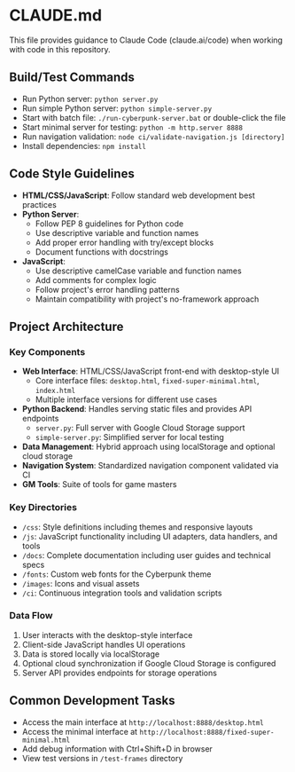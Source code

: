 # CLAUDE.md

This file provides guidance to Claude Code (claude.ai/code) when working with code in this repository.

## Build/Test Commands
- Run Python server: `python server.py`
- Run simple Python server: `python simple-server.py`
- Start with batch file: `./run-cyberpunk-server.bat` or double-click the file
- Start minimal server for testing: `python -m http.server 8888`
- Run navigation validation: `node ci/validate-navigation.js [directory]`
- Install dependencies: `npm install`

## Code Style Guidelines
- **HTML/CSS/JavaScript**: Follow standard web development best practices
- **Python Server**:
  - Follow PEP 8 guidelines for Python code
  - Use descriptive variable and function names
  - Add proper error handling with try/except blocks
  - Document functions with docstrings
- **JavaScript**:
  - Use descriptive camelCase variable and function names
  - Add comments for complex logic
  - Follow project's error handling patterns
  - Maintain compatibility with project's no-framework approach

## Project Architecture

### Key Components
- **Web Interface**: HTML/CSS/JavaScript front-end with desktop-style UI
  - Core interface files: `desktop.html`, `fixed-super-minimal.html`, `index.html`
  - Multiple interface versions for different use cases
- **Python Backend**: Handles serving static files and provides API endpoints
  - `server.py`: Full server with Google Cloud Storage support
  - `simple-server.py`: Simplified server for local testing
- **Data Management**: Hybrid approach using localStorage and optional cloud storage
- **Navigation System**: Standardized navigation component validated via CI
- **GM Tools**: Suite of tools for game masters

### Key Directories
- `/css`: Style definitions including themes and responsive layouts
- `/js`: JavaScript functionality including UI adapters, data handlers, and tools
- `/docs`: Complete documentation including user guides and technical specs
- `/fonts`: Custom web fonts for the Cyberpunk theme
- `/images`: Icons and visual assets
- `/ci`: Continuous integration tools and validation scripts

### Data Flow
1. User interacts with the desktop-style interface
2. Client-side JavaScript handles UI operations
3. Data is stored locally via localStorage
4. Optional cloud synchronization if Google Cloud Storage is configured
5. Server API provides endpoints for storage operations

## Common Development Tasks
- Access the main interface at `http://localhost:8888/desktop.html`
- Access the minimal interface at `http://localhost:8888/fixed-super-minimal.html`
- Add debug information with Ctrl+Shift+D in browser
- View test versions in `/test-frames` directory